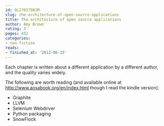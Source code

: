 ```yaml
---
id: OL27017981M
slug: the-architecture-of-open-source-applications
title: The architecture of open source applications
author: Amy Brown
rating: 3
pages: 432
categories:
- non-fiction
reads:
- finished_at: '2012-06-15'
---
```

Each chapter is written about a different application by a different author, and the quality varies widely.

The following are worth reading (and available online at http://www.aosabook.org/en/index.html though I read the kindle version):
* Graphite
* LLVM
* Selenium Webdriver
* Python packaging
* SnowFlock
